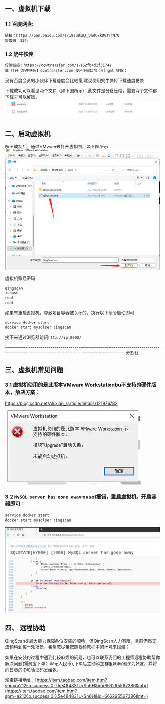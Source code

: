 ##  一、虚拟机下载


### 1.1 百度网盘:
```
链接：https://pan.baidu.com/s/19zu8iUJ_DndO7kDGtWrN7Q 
提取码：319b 
```

### 1.2 奶牛快传
```
传输链接：https://cowtransfer.com/s/a62fb4d1f3174e 
或 打开【奶牛快传】cowtransfer.com 使用传输口令：vfngml 提取；
```
没有百度会员的小伙伴下载速度会比较慢,建议使用奶牛快传下载速度更快

下载成功可以看见两个文件（如下图所示）,此文件是分卷压缩，需要两个文件都下载才可以解压，
![](images/screenshot_1640705929070.png)

## 二、启动虚拟机
解压成功后，通过VMware去打开虚拟机，如下图所示
![](images/screenshot_1640706412736.png)

虚拟机账号密码
```
qingscan
123456
root
root
```
如果有重启虚拟机，导致项目容器被关闭的，执行以下命令启动即可
```
service docker start
docker start mysqlser qingscan
```
接下来通过浏览器访问`http://ip:8000/`


-------------------------------------------------------------------------------------------------------------------------------------------分割线
## 三、虚拟机常见问题

### 3.1 虚拟机使用的是此版本VMware Workstationbu不支持的硬件版本，解决方案：
https://blog.csdn.net/Aluxian_/article/details/121976782


![](images/screenshot_1640706854266.png)



### 3.2 `MySQL server has gone away`mysql报错，重启虚拟机，开启容器即可：
```
service docker start
docker start mysqlser qingscan
```

![](images/screenshot_1640707659262.png)

## 四、 远程协助

QingScan尽最大能力保障各位安装的顺畅，但QingScan人力有限，目前仍然无法预料到每一处场景，希望您尽量按照视频教程中的环境来搭建；

如果在安装的过程中遇到比较麻烦的问题，也可以联系我们的工程师远程协助帮你解决问题(需淘宝下单`2.88`元人民币),下单后主动添加群里`婷婷的橙子`为好友，并将向日葵的ID和验证码发给她。

淘宝链接地址：[https://item.taobao.com/item.htm?spm=a2126o.success.0.0.5e484831UkSn6H&id=666295567386&mt=](https://item.taobao.com/item.htm?spm=a2126o.success.0.0.5e484831UkSn6H&id=666295567386&mt=)


